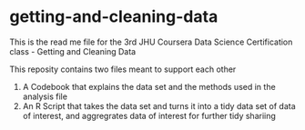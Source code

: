 # getting-and-cleaning-data

This is the read me file for the 3rd JHU Coursera Data Science Certification class - Getting and Cleaning Data

This reposity contains two files meant to support each other

1.  A Codebook that explains the data set and the methods used in the analysis file 
2.  An R Script that takes the data set and turns it into a tidy data set of data of interest, and aggregrates data of interest for further tidy shariing  
